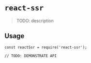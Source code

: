 # `react-ssr`

> TODO: description

## Usage

```
const reactSsr = require('react-ssr');

// TODO: DEMONSTRATE API
```
